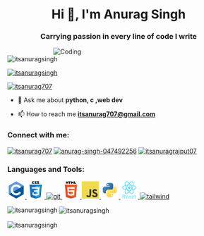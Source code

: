 <h1 align="center">Hi 👋, I'm Anurag Singh</h1>
<h3 align="center">Carrying passion in every line of code I write</h3>
<img align="right" alt="Coding" width="400" src="https://cdn.dribbble.com/users/5690231/screenshots/16191500/media/4fbd0ec22f13a3521bb37cc5fe8b1cb3.gif">
<p align="left"> <img src="https://komarev.com/ghpvc/?username=itsanuragsingh&label=Profile%20views&color=0e75b6&style=flat" alt="itsanuragsingh" /> </p>

<p align="left"> <a href="https://github.com/ryo-ma/github-profile-trophy"><img src="https://github-profile-trophy.vercel.app/?username=itsanuragsingh" alt="itsanuragsingh" /></a> </p>

<p align="left"> <a href="https://twitter.com/itsanurag707" target="blank"><img src="https://img.shields.io/twitter/follow/itsanurag707?logo=twitter&style=for-the-badge" alt="itsanurag707" /></a> </p>

- 💬 Ask me about **python, c ,web dev**

- 📫 How to reach me **itsanurag707@gmail.com**

<h3 align="left">Connect with me:</h3>
<p align="left">
<a href="https://twitter.com/itsanurag707" target="blank"><img align="center" src="https://raw.githubusercontent.com/rahuldkjain/github-profile-readme-generator/master/src/images/icons/Social/twitter.svg" alt="itsanurag707" height="30" width="40" /></a>
<a href="https://linkedin.com/in/anurag-singh-047492256" target="blank"><img align="center" src="https://raw.githubusercontent.com/rahuldkjain/github-profile-readme-generator/master/src/images/icons/Social/linked-in-alt.svg" alt="anurag-singh-047492256" height="30" width="40" /></a>
<a href="https://instagram.com/itsanuragrajput07" target="blank"><img align="center" src="https://raw.githubusercontent.com/rahuldkjain/github-profile-readme-generator/master/src/images/icons/Social/instagram.svg" alt="itsanuragrajput07" height="30" width="40" /></a>
</p>

<h3 align="left">Languages and Tools:</h3>
<p align="left"> <a href="https://www.cprogramming.com/" target="_blank" rel="noreferrer"> <img src="https://raw.githubusercontent.com/devicons/devicon/master/icons/c/c-original.svg" alt="c" width="40" height="40"/> </a> <a href="https://www.w3schools.com/css/" target="_blank" rel="noreferrer"> <img src="https://raw.githubusercontent.com/devicons/devicon/master/icons/css3/css3-original-wordmark.svg" alt="css3" width="40" height="40"/> </a> <a href="https://git-scm.com/" target="_blank" rel="noreferrer"> <img src="https://www.vectorlogo.zone/logos/git-scm/git-scm-icon.svg" alt="git" width="40" height="40"/> </a> <a href="https://www.w3.org/html/" target="_blank" rel="noreferrer"> <img src="https://raw.githubusercontent.com/devicons/devicon/master/icons/html5/html5-original-wordmark.svg" alt="html5" width="40" height="40"/> </a> <a href="https://developer.mozilla.org/en-US/docs/Web/JavaScript" target="_blank" rel="noreferrer"> <img src="https://raw.githubusercontent.com/devicons/devicon/master/icons/javascript/javascript-original.svg" alt="javascript" width="40" height="40"/> </a> <a href="https://www.python.org" target="_blank" rel="noreferrer"> <img src="https://raw.githubusercontent.com/devicons/devicon/master/icons/python/python-original.svg" alt="python" width="40" height="40"/> </a> <a href="https://reactjs.org/" target="_blank" rel="noreferrer"> <img src="https://raw.githubusercontent.com/devicons/devicon/master/icons/react/react-original-wordmark.svg" alt="react" width="40" height="40"/> </a> <a href="https://tailwindcss.com/" target="_blank" rel="noreferrer"> <img src="https://www.vectorlogo.zone/logos/tailwindcss/tailwindcss-icon.svg" alt="tailwind" width="40" height="40"/> </a> </p>

<p><img align="left" src="https://github-readme-stats.vercel.app/api/top-langs?username=itsanuragsingh&show_icons=true&locale=en&layout=compact" alt="itsanuragsingh" /></p>

<p>&nbsp;<img align="center" src="https://github-readme-stats.vercel.app/api?username=itsanuragsingh&show_icons=true&locale=en" alt="itsanuragsingh" /></p>

<p><img align="center" src="https://github-readme-streak-stats.herokuapp.com/?user=itsanuragsingh&" alt="itsanuragsingh" /></p>
